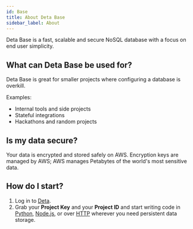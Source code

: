 ```yaml
---
id: Base
title: About Deta Base
sidebar_label: About
---
```

Deta Base is a fast, scalable and secure NoSQL database with a focus on end user simplicity.


## What can Deta Base be used for?

Deta Base is great for smaller projects where configuring a database is overkill. 

Examples:
- Internal tools and side projects
- Stateful integrations 
- Hackathons and random projects


## Is my data secure?

Your data is encrypted and stored safely on AWS. Encryption keys are managed by AWS; AWS manages Petabytes of the world's most sensitive data.

## How do I start?

1. Log in to [Deta](https://deta.sh).
2. Grab your **Project Key** and your **Project ID** and start writing code in [Python](lib), [Node.js](lib), or over [HTTP](HTTP) wherever you need persistent data storage.


